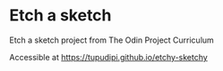 # Etch a sketch

Etch a sketch project from The Odin Project Curriculum

Accessible at https://tupudipi.github.io/etchy-sketchy

